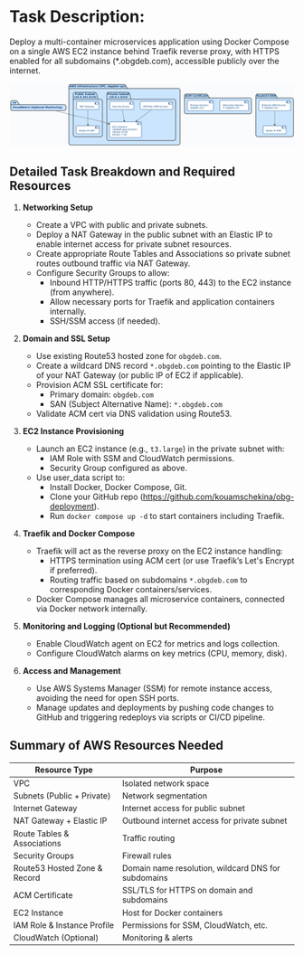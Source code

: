 # Task Description:
Deploy a multi-container microservices application using Docker Compose on a single AWS EC2 instance behind Traefik reverse proxy, with HTTPS enabled for all subdomains (*.obgdeb.com), accessible publicly over the internet.

![Architecture](./version2.png)

## Detailed Task Breakdown and Required Resources

1. **Networking Setup**  
   - Create a VPC with public and private subnets.  
   - Deploy a NAT Gateway in the public subnet with an Elastic IP to enable internet access for private subnet resources.  
   - Create appropriate Route Tables and Associations so private subnet routes outbound traffic via NAT Gateway.  
   - Configure Security Groups to allow:  
     - Inbound HTTP/HTTPS traffic (ports 80, 443) to the EC2 instance (from anywhere).  
     - Allow necessary ports for Traefik and application containers internally.  
     - SSH/SSM access (if needed).  

2. **Domain and SSL Setup**  
   - Use existing Route53 hosted zone for `obgdeb.com`.  
   - Create a wildcard DNS record `*.obgdeb.com` pointing to the Elastic IP of your NAT Gateway (or public IP of EC2 if applicable).  
   - Provision ACM SSL certificate for:  
     - Primary domain: `obgdeb.com`  
     - SAN (Subject Alternative Name): `*.obgdeb.com`  
   - Validate ACM cert via DNS validation using Route53.  

3. **EC2 Instance Provisioning**  
   - Launch an EC2 instance (e.g., `t3.large`) in the private subnet with:  
     - IAM Role with SSM and CloudWatch permissions.  
     - Security Group configured as above.  
   - Use user_data script to:  
     - Install Docker, Docker Compose, Git.  
     - Clone your GitHub repo (https://github.com/kouamschekina/obg-deployment).  
     - Run `docker compose up -d` to start containers including Traefik.  

4. **Traefik and Docker Compose**  
   - Traefik will act as the reverse proxy on the EC2 instance handling:  
     - HTTPS termination using ACM cert (or use Traefik’s Let's Encrypt if preferred).  
     - Routing traffic based on subdomains `*.obgdeb.com` to corresponding Docker containers/services.  
   - Docker Compose manages all microservice containers, connected via Docker network internally.  

5. **Monitoring and Logging (Optional but Recommended)**  
   - Enable CloudWatch agent on EC2 for metrics and logs collection.  
   - Configure CloudWatch alarms on key metrics (CPU, memory, disk).  

6. **Access and Management**  
   - Use AWS Systems Manager (SSM) for remote instance access, avoiding the need for open SSH ports.  
   - Manage updates and deployments by pushing code changes to GitHub and triggering redeploys via scripts or CI/CD pipeline.  

## Summary of AWS Resources Needed

| Resource Type                 | Purpose                                               |
|------------------------------|-------------------------------------------------------|
| VPC                          | Isolated network space                                |
| Subnets (Public + Private)   | Network segmentation                                  |
| Internet Gateway             | Internet access for public subnet                     |
| NAT Gateway + Elastic IP     | Outbound internet access for private subnet          |
| Route Tables & Associations  | Traffic routing                                       |
| Security Groups              | Firewall rules                                        |
| Route53 Hosted Zone & Record | Domain name resolution, wildcard DNS for subdomains  |
| ACM Certificate              | SSL/TLS for HTTPS on domain and subdomains           |
| EC2 Instance                 | Host for Docker containers                            |
| IAM Role & Instance Profile  | Permissions for SSM, CloudWatch, etc.                 |
| CloudWatch (Optional)        | Monitoring & alerts                                   |
